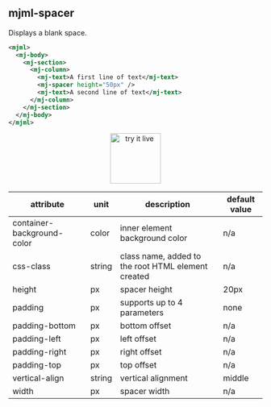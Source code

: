 ## mjml-spacer

Displays a blank space.

```xml
<mjml>
  <mj-body>
    <mj-section>
      <mj-column>
        <mj-text>A first line of text</mj-text>
        <mj-spacer height="50px" />
        <mj-text>A second line of text</mj-text>
      </mj-column>
    </mj-section>
  </mj-body>
</mjml>
```

<p align="center">
  <a href="https://mjml.io/try-it-live/components/spacer">
    <img width="100px" src="https://mjml.io/assets/img/svg/TRYITLIVE.svg" alt="try it live" />
  </a>
</p>

attribute                   | unit        | description                    | default value
----------------------------|-------------|--------------------------------|------------------------------
container-background-color   | color         | inner element background color  | n/a
css-class                   | string      | class name, added to the root HTML element created | n/a
height                      | px          | spacer height                  | 20px
padding                      | px            | supports up to 4 parameters     | none
padding-bottom               | px            | bottom offset                   | n/a
padding-left                 | px            | left offset                     | n/a
padding-right                | px            | right offset                    | n/a
padding-top                  | px            | top offset                      | n/a
vertical-align              | string      | vertical alignment                 | middle
width                       | px          | spacer width                   | n/a

